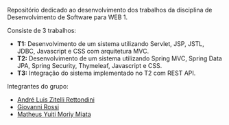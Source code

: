 Repositório dedicado ao desenvolvimento dos trabalhos da disciplina de Desenvolvimento de Software para WEB 1.

Consiste de 3 trabalhos:
- **T1:** Desenvolvimento de um sistema utilizando Servlet, JSP, JSTL, JDBC, Javascript e CSS com arquitetura MVC.
- **T2:** Desenvolvimento de um sistema utilizando Spring MVC, Spring Data JPA, Spring Security, Thymeleaf, Javascript e CSS.
- **T3:** Integração do sistema implementado no T2 com REST API.

Integrantes do grupo:
- [André Luis Zitelli Rettondini](https://github.com/alrettondini)
- [Giovanni Rossi](https://github.com/Giovanni-Rossi)
- [Matheus Yuiti Moriy Miata](https://github.com/matheusymm)